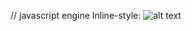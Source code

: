 // javascript engine
Inline-style:
![alt text](https://github.com/weikee94/weinotes/blob/master/advanced0js-concept/images/001-js-engine.png "JS Engine")